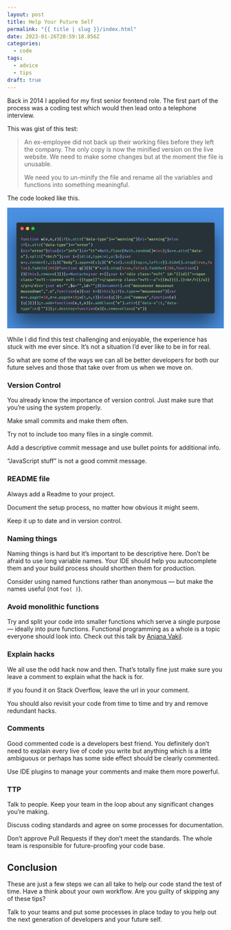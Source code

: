 ```yaml
---
layout: post
title: Help Your Future Self
permalink: "{{ title | slug }}/index.html"
date: 2023-01-26T20:59:18.856Z
categories:
  - code
tags:
  - advice
  - tips
draft: true
---
```

Back in 2014 I applied for my first senior frontend role. The first part of the process was a coding test which would then lead onto a telephone interview.

This was gist of this test:

> An ex-employee did not back up their working files before they left the company. The only copy is now the minified version on the live website. We need to make some changes but at the moment the file is unusable. 
>
> We need you to un-minify the file and rename all the variables and functions into something meaningful.

The code looked like this.

![A block of minified JavaScript which is difficult to decipher](/src/assets/images/uploads/minified-code.png)

While I did find this test challenging and enjoyable, the experience has stuck with me ever since. It’s not a situation I’d ever like to be in for real.

So what are some of the ways we can all be better developers for both our future selves and those that take over from us when we move on.

### Version Control

You already know the importance of version control. Just make sure that you’re using the system properly.

Make small commits and make them often.

Try not to include too many files in a single commit.

Add a descriptive commit message and use bullet points for additional info.

“JavaScript stuff” is not a good commit message.

### README file

Always add a Readme to your project.

Document the setup process, no matter how obvious it might seem.

Keep it up to date and in version control.

### Naming things

Naming things is hard but it’s important to be descriptive here. Don’t be afraid to use long variable names. Your IDE should help you autocomplete them and your build process should shorthen them for production.

Consider using named functions rather than anonymous — but make the names useful (not `foo( )`).

### Avoid monolithic functions

Try and split your code into smaller functions which serve a single purpose — ideally into pure functions. Functional programming as a whole is a topic everyone should look into. Check out this talk by [Anjana Vakil](https://www.youtube.com/watch?v=e-5obm1G_FY).

### Explain hacks

We all use the odd hack now and then. That’s totally fine just make sure you leave a comment to explain what the hack is for.

If you found it on Stack Overflow, leave the url in your comment.

You should also revisit your code from time to time and try and remove redundant hacks.

### Comments

Good commented code is a developers best friend. You definitely don’t need to explain every live of code you write but anything which is a little ambiguous or perhaps has some side effect should be clearly commented.

Use IDE plugins to manage your comments and make them more powerful.

### TTP

Talk to people. Keep your team in the loop about any significant changes you’re making.

Discuss coding standards and agree on some processes for documentation.

Don’t approve Pull Requests if they don’t meet the standards. The whole team is responsible for future-proofing your code base.

## Conclusion

These are just a few steps we can all take to help our code stand the test of time. Have a think about your own workflow. Are you guilty of skipping any of these tips?

Talk to your teams and put some processes in place today to you help out the next generation of developers and your future self.